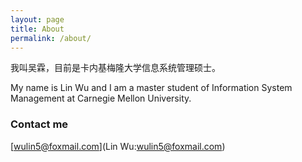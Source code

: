 ```yaml
---
layout: page
title: About
permalink: /about/
---
```

我叫吴霖，目前是卡内基梅隆大学信息系统管理硕士。

My name is Lin Wu and I am a master student of Information System Management at Carnegie Mellon University.

### Contact me

[wulin5@foxmail.com](Lin Wu:wulin5@foxmail.com)
